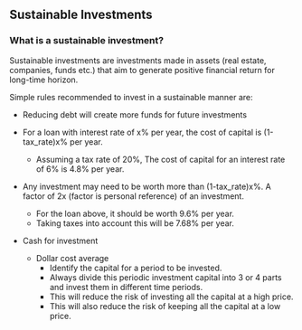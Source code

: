 ## Sustainable Investments

### What is a sustainable investment?

Sustainable investments are investments made in assets (real estate, companies, funds etc.) that aim to generate positive financial return for long-time horizon.

Simple rules recommended to invest in a sustainable manner are:

- Reducing debt will create more funds for future investments
 - For a loan with interest rate of x% per year, the cost of capital is (1-tax_rate)x% per year.
   - Assuming a tax rate of 20%, The cost of capital for an interest rate of 6% is 4.8% per year.
 - Any investment may need to be worth more than (1-tax_rate)x%. A factor of  2x (factor is personal reference) of an investment. 
   - For the loan above, it should be worth 9.6% per year. 
   - Taking taxes into account this will be 7.68% per year.

- Cash for investment
  - Dollar cost average
    - Identify the capital for a period to be invested.
    - Always divide this periodic investment capital into 3 or 4 parts and invest them in different time periods.
    - This will reduce the risk of investing all the capital at a high price.
    - This will also reduce the risk of keeping all the capital at a low price.

